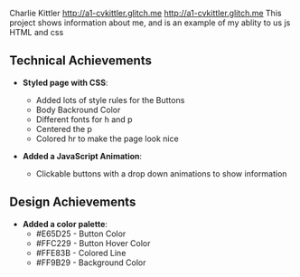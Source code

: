 Charlie Kittler
http://a1-cvkittler.glitch.me	http://a1-cvkittler.glitch.me
This project shows information about me, and is an example of my ablity to us js HTML and css

## Technical Achievements
- **Styled page with CSS**:
   * Added lots of style rules for the Buttons
   * Body Backround Color
   * Different fonts for h and p
   * Centered the p
   * Colored hr to make the page look nice	

- **Added a JavaScript Animation**:
   * Clickable buttons with a drop down animations to show information

## Design Achievements
- **Added a color palette**:
  * #E65D25 - Button Color
  * #FFC229 - Button Hover Color
  * #FFE83B - Colored Line
  * #FF9B29 - Background Color
